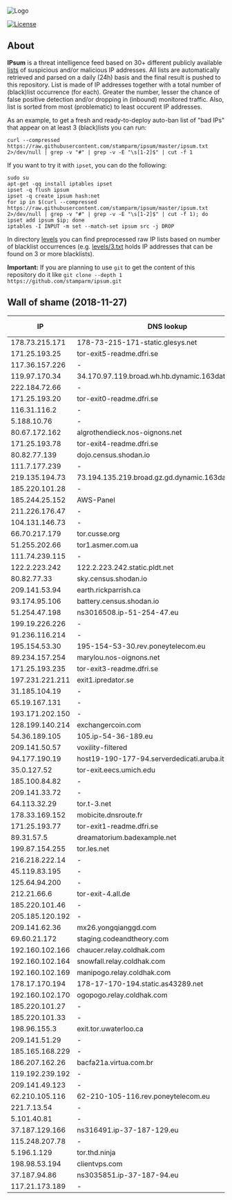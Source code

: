 ![Logo](https://i.imgur.com/PyKLAe7.png)

[![License](https://img.shields.io/badge/license-Public_domain-red.svg)](https://wiki.creativecommons.org/wiki/Public_domain)

About
----

**IPsum** is a threat intelligence feed based on 30+ different publicly available [lists](https://github.com/stamparm/maltrail) of suspicious and/or malicious IP addresses. All lists are automatically retrieved and parsed on a daily (24h) basis and the final result is pushed to this repository. List is made of IP addresses together with a total number of (black)list occurrence (for each). Greater the number, lesser the chance of false positive detection and/or dropping in (inbound) monitored traffic. Also, list is sorted from most (problematic) to least occurent IP addresses.

As an example, to get a fresh and ready-to-deploy auto-ban list of "bad IPs" that appear on at least 3 (black)lists you can run:

```
curl --compressed https://raw.githubusercontent.com/stamparm/ipsum/master/ipsum.txt 2>/dev/null | grep -v "#" | grep -v -E "\s[1-2]$" | cut -f 1
```

If you want to try it with `ipset`, you can do the following:

```
sudo su
apt-get -qq install iptables ipset
ipset -q flush ipsum
ipset -q create ipsum hash:net
for ip in $(curl --compressed https://raw.githubusercontent.com/stamparm/ipsum/master/ipsum.txt 2>/dev/null | grep -v "#" | grep -v -E "\s[1-2]$" | cut -f 1); do ipset add ipsum $ip; done
iptables -I INPUT -m set --match-set ipsum src -j DROP
```

In directory [levels](levels) you can find preprocessed raw IP lists based on number of blacklist occurrences (e.g. [levels/3.txt](levels/3.txt) holds IP addresses that can be found on 3 or more blacklists).

**Important:** If you are planning to use `git` to get the content of this repository do it like `git clone --depth 1 https://github.com/stamparm/ipsum.git`

Wall of shame (2018-11-27)
----

|IP|DNS lookup|Number of (black)lists|
|---|---|--:|
178.73.215.171|178-73-215-171-static.glesys.net|10
171.25.193.25|tor-exit5-readme.dfri.se|10
117.36.157.226|-|10
119.97.170.34|34.170.97.119.broad.wh.hb.dynamic.163data.com.cn|9
222.184.72.66|-|9
171.25.193.20|tor-exit0-readme.dfri.se|9
116.31.116.2|-|9
5.188.10.76|-|9
80.67.172.162|algrothendieck.nos-oignons.net|9
171.25.193.78|tor-exit4-readme.dfri.se|9
80.82.77.139|dojo.census.shodan.io|9
111.7.177.239|-|9
219.135.194.73|73.194.135.219.broad.gz.gd.dynamic.163data.com.cn|9
185.220.101.28|-|9
185.244.25.152|AWS-Panel|9
211.226.176.47|-|9
104.131.146.73|-|9
66.70.217.179|tor.cusse.org|9
51.255.202.66|tor1.asmer.com.ua|9
111.74.239.115|-|9
122.2.223.242|122.2.223.242.static.pldt.net|9
80.82.77.33|sky.census.shodan.io|8
209.141.53.94|earth.rickparrish.ca|8
93.174.95.106|battery.census.shodan.io|8
51.254.47.198|ns3016508.ip-51-254-47.eu|8
199.19.226.226|-|8
91.236.116.214|-|8
195.154.53.30|195-154-53-30.rev.poneytelecom.eu|8
89.234.157.254|marylou.nos-oignons.net|8
171.25.193.235|tor-exit3-readme.dfri.se|8
197.231.221.211|exit1.ipredator.se|8
31.185.104.19|-|8
65.19.167.131|-|8
193.171.202.150|-|8
128.199.140.214|exchangercoin.com|8
54.36.189.105|105.ip-54-36-189.eu|8
209.141.50.57|voxility-filtered|8
94.177.190.19|host19-190-177-94.serverdedicati.aruba.it|8
35.0.127.52|tor-exit.eecs.umich.edu|8
185.100.84.82|-|8
209.141.33.72|-|8
64.113.32.29|tor.t-3.net|8
178.33.169.152|mobicite.dnsroute.fr|8
171.25.193.77|tor-exit1-readme.dfri.se|8
89.31.57.5|dreamatorium.badexample.net|8
199.87.154.255|tor.les.net|8
216.218.222.14|-|8
45.119.83.195|-|8
125.64.94.200|-|8
212.21.66.6|tor-exit-4.all.de|8
185.220.101.46|-|8
205.185.120.192|-|8
209.141.62.36|mx26.yongqianggd.com|8
69.60.21.172|staging.codeandtheory.com|8
192.160.102.166|chaucer.relay.coldhak.com|8
192.160.102.164|snowfall.relay.coldhak.com|8
192.160.102.169|manipogo.relay.coldhak.com|8
178.17.170.194|178-17-170-194.static.as43289.net|8
192.160.102.170|ogopogo.relay.coldhak.com|8
185.220.101.27|-|8
185.220.101.33|-|8
198.96.155.3|exit.tor.uwaterloo.ca|8
209.141.51.29|-|8
185.165.168.229|-|8
186.207.162.26|bacfa21a.virtua.com.br|8
119.192.239.192|-|8
209.141.49.123|-|8
62.210.105.116|62-210-105-116.rev.poneytelecom.eu|8
221.7.13.54|-|8
5.101.40.81|-|8
37.187.129.166|ns316491.ip-37-187-129.eu|8
115.248.207.78|-|8
5.196.1.129|tor.thd.ninja|8
198.98.53.194|clientvps.com|8
37.187.94.86|ns3035851.ip-37-187-94.eu|8
117.21.173.189|-|8
